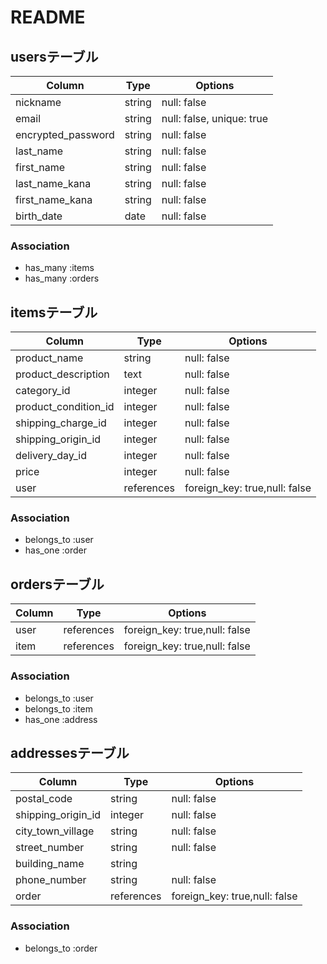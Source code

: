 # README

## usersテーブル
| Column             | Type   | Options     |
| ------------------ | ------ | ----------- |
| nickname           | string | null: false |
| email              | string | null: false, unique: true |
| encrypted_password | string | null: false |
| last_name          | string | null: false |
| first_name         | string | null: false |
| last_name_kana     | string | null: false |
| first_name_kana    | string | null: false |
| birth_date         | date   | null: false |

### Association
- has_many :items
- has_many :orders


## itemsテーブル
| Column               | Type       | Options                       |
| -------------------- | ---------- | ----------------------------- |
| product_name         | string     | null: false                   |
| product_description  | text       | null: false                   |
| category_id          | integer    | null: false                   |
| product_condition_id | integer    | null: false                   |
| shipping_charge_id   | integer    | null: false                   |
| shipping_origin_id   | integer    | null: false                   |
| delivery_day_id      | integer    | null: false                   |
| price                | integer    | null: false                   |
| user                 | references | foreign_key: true,null: false |

### Association
- belongs_to :user
- has_one :order


## ordersテーブル
| Column          | Type       | Options                       |
| ----------------| ---------- | ----------------------------- |
| user            | references | foreign_key: true,null: false |
| item            | references | foreign_key: true,null: false |

### Association
- belongs_to :user
- belongs_to :item
- has_one :address


## addressesテーブル
| Column             | Type       | Options                       |
| ------------------ | ---------- | ----------------------------- |
| postal_code        | string     | null: false                   |
| shipping_origin_id | integer    | null: false                   |
| city_town_village  | string     | null: false                   |
| street_number      | string     | null: false                   |
| building_name      | string     | 
| phone_number       | string     | null: false                   |
| order              | references | foreign_key: true,null: false |

### Association
- belongs_to :order
